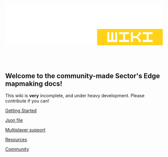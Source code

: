 <img src="./docs/public/se-wiki-edit.png" alt="Sector's Edge Wiki"/>
<div style="justify-content: center; display: inline-block; max-width: 50%; margin-top:10px; font-size: 5px; margin-bottom: 40px">
</div>

## Welcome to the community-made Sector's Edge mapmaking docs!
This wiki is **very** incomplete, and under heavy development. Please contribute if you can!

[Getting Started](./docs/gettingstarted.md)

[Json file](./docs/json.md)

[Multiplayer support](./multiplayer.md)

[Resources](./docs/resources.md)

[Community](./docs/community.md)
